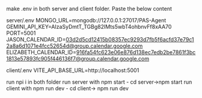 make .env in both server and client folder. Paste the below content

server/.env
MONGO_URL=mongodb://127.0.0.1:27017/PAS-Agent
GEMINI_API_KEY=AIzaSyDmtT_TGBg82IMts5wbT4ohbnvFf8xAA70
PORT=5001
JASON_CALENDAR_ID=03d2d5cd12415b08357ec9293d7fb5f6acfd37e79c12a8a6d1071e4fcc52654d@group.calendar.google.com
ELIZABETH_CALENDAR_ID=916fa54fc623e06e876d138ec7edb2be7861f3bc1813e57893fc905f446136f7@group.calendar.google.com

client/.env
VITE_API_BASE_URL=http://localhost:5001

run npi i in both folder 
run server with npm start - cd server->npm start
run client with npm run dev - cd client-> npm run dev
